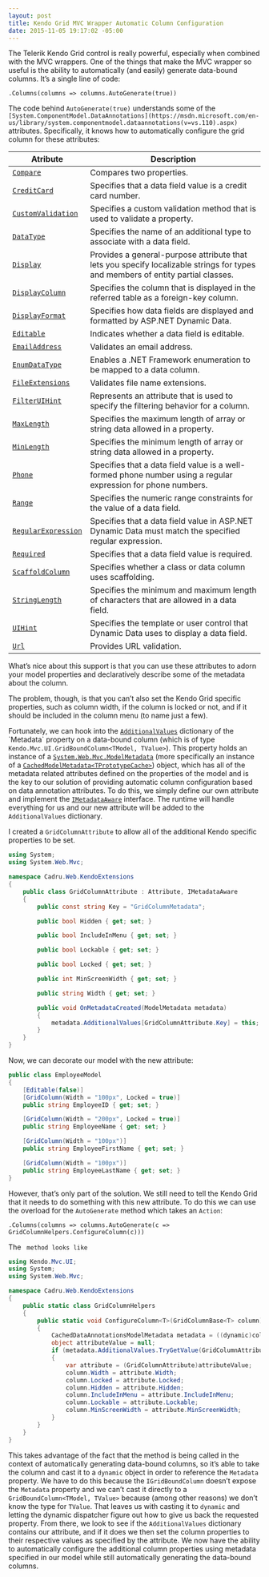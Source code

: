 ```yaml
---
layout: post
title: Kendo Grid MVC Wrapper Automatic Column Configuration
date: 2015-11-05 19:17:02 -05:00
---
```


The Telerik Kendo Grid control is really powerful, especially when combined with the MVC wrappers. One of the things that make the MVC wrapper so useful is the ability to automatically (and easily) generate data-bound columns. It’s a single line of code:

```
.Columns(columns => columns.AutoGenerate(true))
```

The code behind `AutoGenerate(true)` understands some of the `[System.ComponentModel.DataAnnotations](https://msdn.microsoft.com/en-us/library/system.componentmodel.dataannotations(v=vs.110).aspx)` attributes. Specifically, it knows how to automatically configure the grid column for these attributes: 

| **Atribute** | **Description** |
| ------------ | --------------- |
| [`Compare`](https://msdn.microsoft.com/en-us/library/system.componentmodel.dataannotations.compareattribute(v=vs.110).aspx) | Compares two properties. |
| [`CreditCard`](https://msdn.microsoft.com/en-us/library/system.componentmodel.dataannotations.creditcardattribute(v=vs.110).aspx) | Specifies that a data field value is a credit card number.  |
| [`CustomValidation`](https://msdn.microsoft.com/en-us/library/system.componentmodel.dataannotations.customvalidationattribute(v=vs.110).aspx) | Specifies a custom validation method that is used to validate a property. |
| [`DataType`](https://msdn.microsoft.com/en-us/library/system.componentmodel.dataannotations.datatypeattribute(v=vs.110).aspx) | Specifies the name of an additional type to associate with a data field. |
| [`Display`](https://msdn.microsoft.com/en-us/library/system.componentmodel.dataannotations.displayattribute(v=vs.110).aspx) | Provides a general-purpose attribute that lets you specify localizable strings for types and members of entity partial classes. |
| [`DisplayColumn`](https://msdn.microsoft.com/en-us/library/system.componentmodel.dataannotations.displaycolumnattribute(v=vs.110).aspx) | Specifies the column that is displayed in the referred table as a foreign-key column. |
| [`DisplayFormat`](https://msdn.microsoft.com/en-us/library/system.componentmodel.dataannotations.displayformatattribute(v=vs.110).aspx) | Specifies how data fields are displayed and formatted by ASP.NET Dynamic Data. |
| [`Editable`](https://msdn.microsoft.com/en-us/library/system.componentmodel.dataannotations.editableattribute(v=vs.110).aspx) | Indicates whether a data field is editable.  |
| [`EmailAddress`](https://msdn.microsoft.com/en-us/library/system.componentmodel.dataannotations.emailaddressattribute(v=vs.110).aspx) | Validates an email address. |
| [`EnumDataType`](https://msdn.microsoft.com/en-us/library/system.componentmodel.dataannotations.enumdatatypeattribute(v=vs.110).aspx) | Enables a .NET Framework enumeration to be mapped to a data column. |
| [`FileExtensions`](https://msdn.microsoft.com/en-us/library/system.componentmodel.dataannotations.fileextensionsattribute(v=vs.110).aspx) | Validates file name extensions. |
| [`FilterUIHint`](https://msdn.microsoft.com/en-us/library/system.componentmodel.dataannotations.filteruihintattribute(v=vs.110).aspx) | Represents an attribute that is used to specify the filtering behavior for a column. |
| [`MaxLength`](https://msdn.microsoft.com/en-us/library/system.componentmodel.dataannotations.maxlengthattribute(v=vs.110).aspx) | Specifies the maximum length of array or string data allowed in a property. |
| [`MinLength`](https://msdn.microsoft.com/en-us/library/system.componentmodel.dataannotations.minlengthattribute(v=vs.110).aspx) | Specifies the minimum length of array or string data allowed in a property. |
| [`Phone`](https://msdn.microsoft.com/en-us/library/system.componentmodel.dataannotations.phoneattribute(v=vs.110).aspx) | Specifies that a data field value is a well-formed phone number using a regular expression for phone numbers. |
| [`Range`](https://msdn.microsoft.com/en-us/library/system.componentmodel.dataannotations.rangeattribute(v=vs.110).aspx) | Specifies the numeric range constraints for the value of a data field. |
| [`RegularExpression`](https://msdn.microsoft.com/en-us/library/system.componentmodel.dataannotations.regularexpressionattribute(v=vs.110).aspx) | Specifies that a data field value in ASP.NET Dynamic Data must match the specified regular expression. |
| [`Required`](https://msdn.microsoft.com/en-us/library/system.componentmodel.dataannotations.requiredattribute(v=vs.110).aspx) | Specifies that a data field value is required. |
| [`ScaffoldColumn`](https://msdn.microsoft.com/en-us/library/system.componentmodel.dataannotations.scaffoldcolumnattribute(v=vs.110).aspx) | Specifies whether a class or data column uses scaffolding. |
| [`StringLength`](https://msdn.microsoft.com/en-us/library/system.componentmodel.dataannotations.stringlengthattribute(v=vs.110).aspx) | Specifies the minimum and maximum length of characters that are allowed in a data field. |
| [`UIHint`](https://msdn.microsoft.com/en-us/library/system.componentmodel.dataannotations.uihintattribute(v=vs.110).aspx) | Specifies the template or user control that Dynamic Data uses to display a data field. |
| [`Url`](https://msdn.microsoft.com/en-us/library/system.componentmodel.dataannotations.urlattribute(v=vs.110).aspx) | Provides URL validation. |

What’s nice about this support is that you can use these attributes to adorn your model properties and declaratively describe some of the metadata about the column.

The problem, though, is that you can’t also set the Kendo Grid specific properties, such as column width, if the column is locked or not, and if it should be included in the column menu (to name just a few). 

Fortunately, we can hook into the [`AdditionalValues`](https://msdn.microsoft.com/en-us/library/system.web.mvc.modelmetadata.additionalvalues(v=vs.118).aspx#P:System.Web.Mvc.ModelMetadata.AdditionalValues) dictionary of the `Metadata` property on a data-bound column (which is of type `Kendo.Mvc.UI.GridBoundColumn<TModel, TValue>`). This property holds an instance of a [`System.Web.Mvc.ModelMetadata`](https://msdn.microsoft.com/en-us/library/system.web.mvc.modelmetadata(v=vs.110).aspx) (more specifically an instance of a [`CachedModelMetadata<TPrototypeCache>`](https://msdn.microsoft.com/en-us/library/gg512055(v=vs.118).aspx)) object, which has all of the metadata related attributes defined on the properties of the model and is the key to our solution of providing automatic column configuration based on data annotation attributes. To do this, we simply define our own attribute and implement the [`IMetadataAware`](https://msdn.microsoft.com/en-us/library/system.web.mvc.imetadataaware(v=vs.118).aspx) interface. The runtime will handle everything for us and our new attribute will be added to the `AdditionalValues` dictionary. 

I created a `GridColumnAttribute` to allow all of the additional Kendo specific properties to be set.

```csharp
using System;
using System.Web.Mvc;

namespace Cadru.Web.KendoExtensions
{
    public class GridColumnAttribute : Attribute, IMetadataAware
    {
        public const string Key = "GridColumnMetadata";

        public bool Hidden { get; set; }

        public bool IncludeInMenu { get; set; }

        public bool Lockable { get; set; }

        public bool Locked { get; set; }

        public int MinScreenWidth { get; set; }

        public string Width { get; set; }

        public void OnMetadataCreated(ModelMetadata metadata)
        {
            metadata.AdditionalValues[GridColumnAttribute.Key] = this;
        }
    }
}
```

Now, we can decorate our model with the new attribute:

```csharp
public class EmployeeModel
{
    [Editable(false)]
    [GridColumn(Width = "100px", Locked = true)]
    public string EmployeeID { get; set; }

    [GridColumn(Width = "200px", Locked = true)]
    public string EmployeeName { get; set; }

    [GridColumn(Width = "100px")]
    public string EmployeeFirstName { get; set; }

    [GridColumn(Width = "100px")]
    public string EmployeeLastName { get; set; }
}
```

However, that’s only part of the solution. We still need to tell the Kendo Grid that it needs to do something with this new attribute. To do this we can use the overload for the `AutoGenerate` method which takes an `Action`:

```
.Columns(columns => columns.AutoGenerate(c => GridColumnHelpers.ConfigureColumn(c)))
```

The ` method looks like` 

```csharp
using Kendo.Mvc.UI;
using System;
using System.Web.Mvc;

namespace Cadru.Web.KendoExtensions
{
    public static class GridColumnHelpers
    {
        public static void ConfigureColumn<T>(GridColumnBase<T> column) where T : class
        {
            CachedDataAnnotationsModelMetadata metadata = ((dynamic)column).Metadata;
            object attributeValue = null;
            if (metadata.AdditionalValues.TryGetValue(GridColumnAttribute.Key, out attributeValue))
            {
                var attribute = (GridColumnAttribute)attributeValue;
                column.Width = attribute.Width;
                column.Locked = attribute.Locked;
                column.Hidden = attribute.Hidden;
                column.IncludeInMenu = attribute.IncludeInMenu;
                column.Lockable = attribute.Lockable;
                column.MinScreenWidth = attribute.MinScreenWidth;
            }
        }
    }
}
```

This takes advantage of the fact that the method is being called in the context of automatically generating data-bound columns, so it’s able to take the column and cast it to a `dynamic` object in order to reference the `Metadata` property. We have to do this because the `IGridBoundColumn` doesn’t expose the `Metadata` property and we can’t cast it directly to a `GridBoundColumn<TModel, TValue>` because (among other reasons) we don’t know the type for `TValue`. That leaves us with casting it to `dynamic` and letting the dynamic dispatcher figure out how to give us back the requested property. From there, we look to see if the `AdditionalValues` dictionary contains our attribute, and if it does we then set the column properties to their respective values as specified by the attribute. We now have the ability to automatically configure the additional column properties using metadata specified in our model while still automatically generating the data-bound columns.
